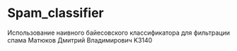 # Spam_classifier
Использование наивного байесовского классификатора для фильтрации спама
Матюков Дмитрий Владимирович K3140
